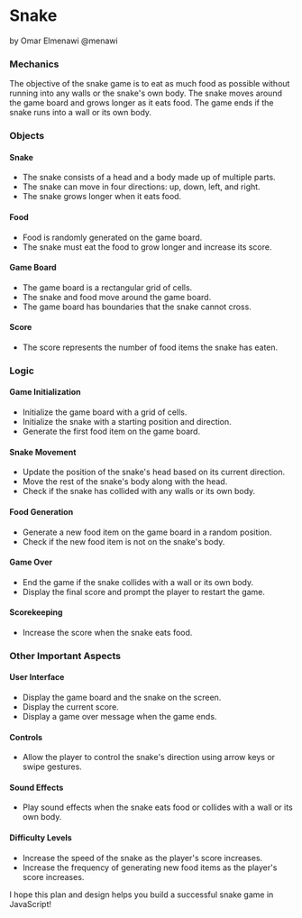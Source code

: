 # Snake
by Omar Elmenawi @menawi

### Mechanics

The objective of the snake game is to eat as much food as possible without running into any walls or the snake's own body. The snake moves around the game board and grows longer as it eats food. The game ends if the snake runs into a wall or its own body.

### Objects

#### Snake
- The snake consists of a head and a body made up of multiple parts.
- The snake can move in four directions: up, down, left, and right.
- The snake grows longer when it eats food.

#### Food
- Food is randomly generated on the game board.
- The snake must eat the food to grow longer and increase its score.

#### Game Board
- The game board is a rectangular grid of cells.
- The snake and food move around the game board.
- The game board has boundaries that the snake cannot cross.

#### Score
- The score represents the number of food items the snake has eaten.

### Logic

#### Game Initialization
- Initialize the game board with a grid of cells.
- Initialize the snake with a starting position and direction.
- Generate the first food item on the game board.

#### Snake Movement
- Update the position of the snake's head based on its current direction.
- Move the rest of the snake's body along with the head.
- Check if the snake has collided with any walls or its own body.

#### Food Generation
- Generate a new food item on the game board in a random position.
- Check if the new food item is not on the snake's body.

#### Game Over
- End the game if the snake collides with a wall or its own body.
- Display the final score and prompt the player to restart the game.

#### Scorekeeping
- Increase the score when the snake eats food.

### Other Important Aspects

#### User Interface
- Display the game board and the snake on the screen.
- Display the current score.
- Display a game over message when the game ends.

#### Controls
- Allow the player to control the snake's direction using arrow keys or swipe gestures.

#### Sound Effects
- Play sound effects when the snake eats food or collides with a wall or its own body.

#### Difficulty Levels
- Increase the speed of the snake as the player's score increases.
- Increase the frequency of generating new food items as the player's score increases.

I hope this plan and design helps you build a successful snake game in JavaScript!